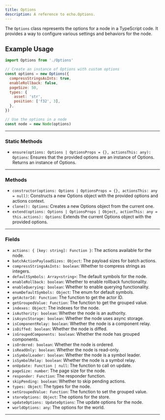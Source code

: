 ```yaml
---
title: Options
description: A reference to echo.Options.
---
```


The `Options` class represents the options for a node in a TypeScript code. It provides a way to configure various settings and behaviors for the node.

## Example Usage

```javascript
import Options from './Options'

// Create an instance of Options with custom options
const options = new Options({
  compressStringsAsInts: true,
  enableRollback: false,
  pageSize: 50,
  types: {
    asset: 'str',
    position: ['f32', 3],
  },
})

// Use the options in a node
const node = new Node(options)
```

___

### Static Methods

- `ensure(options: Options | OptionsProps = {}, actionsThis: any): Options`: Ensures that the provided options are an instance of Options. Returns an instance of Options.

___

### Methods

- `constructor(options: Options | OptionsProps = {}, actionsThis: any = null)`: Constructs a new Options object with the provided options and actions context.
- `clone(): Options`: Creates a new Options object from the current one.
- `extend(options: Options | OptionsProps | Object, actionThis: any = this.actions): Options`: Extends the current Options object with the provided options.

___

### Fields

- `actions: { [key: string]: Function }`: The actions available for the node.
- `batchActionPayloadSizes: Object`: The payload sizes for batch actions.
- `compressStringsAsInts: boolean`: Whether to compress strings as integers.
- `defaultSymbols: Array<string>`: The default symbols for the node.
- `enableRollback: boolean`: Whether to enable rollback functionality.
- `enableQuerying: boolean`: Whether to enable querying functionality.
- `enumDefaultSymbols: Object`: The enum for default symbols.
- `getActorId: Function`: The function to get the actor ID.
- `getGroupedValue: Function`: The function to get the grouped value.
- `indexes: Object`: The indexes for the node.
- `isAuthority: boolean`: Whether the node is an authority.
- `isAsyncStorage: boolean`: Whether the node uses async storage.
- `isComponentRelay: boolean`: Whether the node is a component relay.
- `isDiffed: boolean`: Whether the node is diffed.
- `isGroupedComponents: boolean`: Whether the node has grouped components.
- `isOrdered: boolean`: Whether the node is ordered.
- `isReadOnly: boolean`: Whether the node is read-only.
- `isSymbolLeader: boolean`: Whether the node is a symbol leader.
- `isSymbolRelay: boolean`: Whether the node is a symbol relay.
- `onUpdate: Function | null`: The function to call on update.
- `pageSize: number`: The page size for the node.
- `responder: Function`: The responder function.
- `skipPending: boolean`: Whether to skip pending actions.
- `types: Object`: The types for the node.
- `setGroupedValue: Function`: The function to set the grouped value.
- `storeOptions: Object`: The options for the store.
- `updateOptions: UpdateOptions`: The update options for the node.
- `worldOptions: any`: The options for the world.

___
